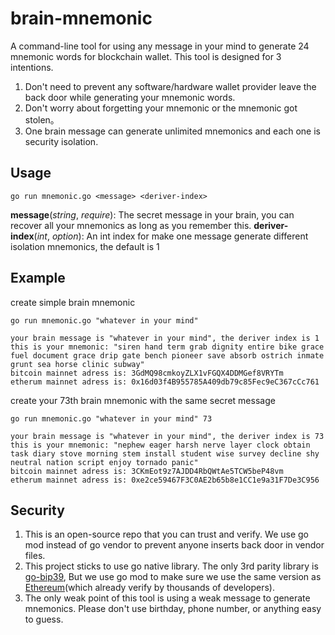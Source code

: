 # brain-mnemonic
A command-line tool for using any message in your mind to generate 24 mnemonic words for blockchain wallet. This tool is designed for 3 intentions.
  1. Don't need to prevent any software/hardware wallet provider leave the back door while generating your mnemonic words.
  2. Don't worry about forgetting your mnemonic or the mnemonic got stolen。
  3. One brain message can generate unlimited mnemonics and each one is security isolation.

## Usage
```
go run mnemonic.go <message> <deriver-index>
```
**message**(_string_, _require_): The secret message in your brain, you can recover all your mnemonics as long as you remember this.
**deriver-index**(_int_, _option_): An int index for make one message generate different isolation mnemonics, the default is 1

## Example
create simple brain mnemonic
```
go run mnemonic.go "whatever in your mind"

your brain message is "whatever in your mind", the deriver index is 1
this is your mnemonic: "siren hand term grab dignity entire bike grace fuel document grace drip gate bench pioneer save absorb ostrich inmate grunt sea horse clinic subway"
bitcoin mainnet adress is: 3GdMQ98cmkoyZLX1vFGQX4DDMGef8VRYTm
etherum mainnet adress is: 0x16d03f4B955785A409db79c85Fec9eC367cCc761
```

create your 73th brain mnemonic with the same secret message
```
go run mnemonic.go "whatever in your mind" 73

your brain message is "whatever in your mind", the deriver index is 73
this is your mnemonic: "nephew eager harsh nerve layer clock obtain task diary stove morning stem install student wise survey decline shy neutral nation script enjoy tornado panic"
bitcoin mainnet adress is: 3CKmEot9z7AJDD4RbQWtAe5TCW5beP48vm
etherum mainnet adress is: 0xe2ce59467F3C0AE2b65b8e1CC1e9a31F7De3C956
```

## Security
1. This is an open-source repo that you can trust and verify. We use go mod instead of go vendor to prevent anyone inserts back door in vendor files.
2. This project sticks to use go native library. The only 3rd parity library is [go-bip39](https://github.com/tyler-smith/go-bip39), But we use go mod to make sure we use the same version as [Ethereum](https://github.com/ethereum/go-ethereum/releases/tag/v1.9.12)(which already verify by thousands of developers).
3. The only weak point of this tool is using a weak message to generate mnemonics. Please don't use birthday, phone number, or anything easy to guess.
